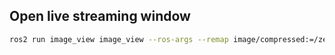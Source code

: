 ## Open live streaming window

```bash
ros2 run image_view image_view --ros-args --remap image/compressed:=/zed/zed_node/rgb/image_rect_color/compressed -p image_transport:=compressed
```

